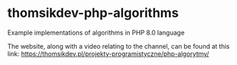 # thomsikdev-php-algorithms
Example implementations of algorithms in PHP 8.0 language


The website, along with a video relating to the channel, can be found at this link:
https://thomsikdev.pl/projekty-programistyczne/php-algorytmy/
